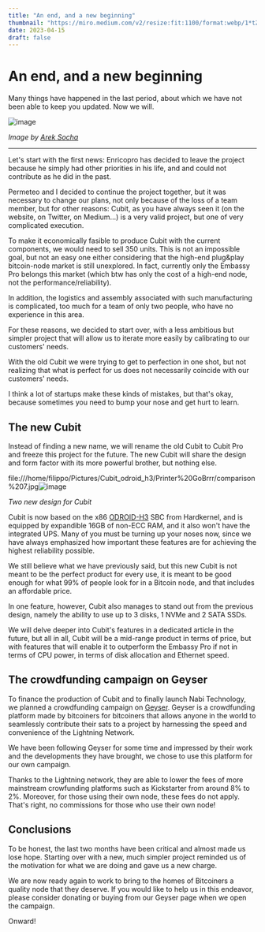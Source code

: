 ```yaml
---
title: "An end, and a new beginning"
thumbnail: "https://miro.medium.com/v2/resize:fit:1100/format:webp/1*tZ_3vWWt3-h4BN9dM0LIBg.jpeg"
date: 2023-04-15
draft: false
---
```



# An end, and a new beginning

Many things have happened in the last period, about which we have not been able to keep you updated. Now we will.

![image](https://user-images.githubusercontent.com/108896743/232302407-4089d0db-75fc-41b1-863c-12c70602f385.png)

*Image by <a href="https://pixabay.com/users/qimono-1962238/?utm_source=link-attribution&amp;utm_medium=referral&amp;utm_campaign=image&amp;utm_content=1876659">Arek Socha*</a>

---

Let's start with the first news: Enricopro has decided to leave the project because he simply had other priorities in his life, and and could not contribute as he did in the past.

Permeteo and I decided to continue the project together, but it was necessary to change our plans, not only because of the loss of a team member, but for other reasons: Cubit, as you have always seen it (on the website, on Twitter, on Medium...) is a very valid project, but one of very complicated execution.

To make it economically fasible to produce Cubit with the current components, we would need to sell 350 units. This is not an impossible goal, but not an easy one either considering that the high-end plug&play bitcoin-node market is still unexplored. In fact, currently only the Embassy Pro belongs this market (which btw has only the cost of a high-end node, not the performance/reliability).

In addition, the logistics and assembly associated with such manufacturing is complicated, too much for a team of only two people, who have no experience in this area.

For these reasons, we decided to start over, with a less ambitious but simpler project that will allow us to iterate more easily by calibrating to our customers' needs.

With the old Cubit we were trying to get to perfection in one shot, but not realizing that what is perfect for us does not necessarily coincide with our customers' needs.

I think a lot of startups make these kinds of mistakes, but that's okay, because sometimes you need to bump your nose and get hurt to learn.

## The new Cubit

Instead of finding a new name, we will rename the old Cubit to Cubit Pro and freeze this project for the future. The new Cubit will share the design and form factor with its more powerful brother, but nothing else.

file:///home/filippo/Pictures/Cubit_odroid_h3/Printer%20GoBrrr/comparison%207.jpg![image](https://user-images.githubusercontent.com/108896743/232302365-91ab4f7d-ae82-4e6d-b5de-c06becd2c4cf.png)

*Two new design for Cubit*

Cubit is now based on the x86 [ODROID-H3](https://www.hardkernel.com/shop/odroid-h3/) SBC from Hardkernel, and is equipped by expandible 16GB of non-ECC RAM, and it also won't have the integrated UPS. Many of you must be turning up your noses now, since we have always emphasized how important these features are for achieving the highest reliability possible.

We still believe what we have previously said, but this new Cubit is not meant to be the perfect product for every use, it is meant to be good enough for what 99% of people look for in a Bitcoin node, and that includes an affordable price.

In one feature, however, Cubit also manages to stand out from the previous design, namely the ability to use up to 3 disks, 1 NVMe and 2 SATA SSDs.

We will delve deeper into Cubit's features in a dedicated article in the future, but all in all, Cubit will be a mid-range product in terms of price, but with features that will enable it to outperform the Embassy Pro if not in terms of CPU power, in terms of disk allocation and Ethernet speed.

## The crowdfunding campaign on Geyser

To finance the production of Cubit and to finally launch Nabi Technology, we planned a crowdfunding campaign on [Geyser](https://geyser.fund/). Geyser is a crowdfunding platform made by bitcoiners for bitcoiners that allows anyone in the world to seamlessly contribute their sats to a project by harnessing the speed and convenience of the Lightning Network.

We have been following Geyser for some time and impressed by their work and the developments they have brought, we chose to use this platform for our own campaign.

Thanks to the Lightning network, they are able to lower the fees of more mainstream crowfunding platforms such as Kickstarter from around 8% to 2%. Moreover, for those using their own node, these fees do not apply. That's right, no commissions for those who use their own node!

## Conclusions

To be honest, the last two months have been critical and almost made us lose hope. Starting over with a new, much simpler project reminded us of the motivation for what we are doing and gave us a new charge.

We are now ready again to work to bring to the homes of Bitcoiners a quality node that they deserve. If you would like to help us in this endeavor, please consider donating or buying from our Geyser page when we open the campaign. 

Onward!
